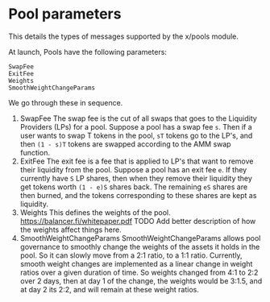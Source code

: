 <!--
order: 2
-->

# Pool parameters

This details the types of messages supported by the x/pools module.

At launch, Pools have the following parameters:

```list
SwapFee
ExitFee
Weights
SmoothWeightChangeParams
```

We go through these in sequence.

1. SwapFee
    The swap fee is the cut of all swaps that goes to the Liquidity Providers (LPs) for a pool. Suppose a pool has a swap fee `s`. Then if a user wants to swap T tokens in the pool, `sT` tokens go to the LP's, and then `(1 - s)T` tokens are swapped according to the AMM swap function.
2. ExitFee
    The exit fee is a fee that is applied to LP's that want to remove their liquidity from the pool. Suppose a pool has an exit fee `e`. If they currently have `S` LP shares, then when they remove their liquidity they get tokens worth `(1 - e)S` shares back. The remaining `eS` shares are then burned, and the tokens corresponding to these shares are kept as liquidity.
3. Weights
    This defines the weights of the pool. https://balancer.fi/whitepaper.pdf
    TODO Add better description of how the weights affect things here.
4. SmoothWeightChangeParams
    SmoothWeightChangeParams allows pool governance to smoothly change the weights of the assets it holds in the pool. So it can slowly move from a 2:1 ratio, to a 1:1 ratio. Currently, smooth weight changes are implemented as a linear change in weight ratios over a given duration of time. So weights changed from 4:1 to 2:2 over 2 days, then at day 1 of the change, the weights would be 3:1.5, and at day 2 its 2:2, and will remain at these weight ratios.

